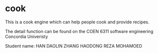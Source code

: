 # cook

This is a cook engine which can help people cook and provide recipes.

The detail function can be found on the COEN 6311 software engineering Concordia Univeristy

Student name:
HAN DAOLIN
ZHANG HAODONG
REZA MOHAMOED
